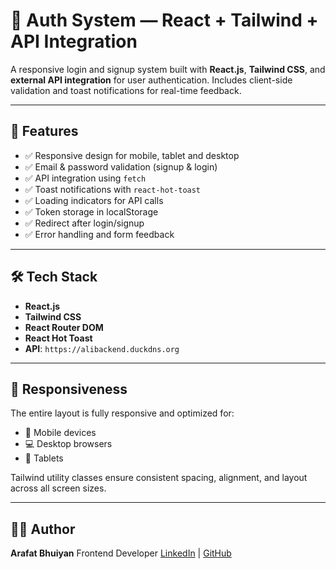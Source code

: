 # 🔐 Auth System — React + Tailwind + API Integration

A responsive login and signup system built with **React.js**, **Tailwind CSS**, and **external API integration** for user authentication. Includes client-side validation and toast notifications for real-time feedback.

---

## 🚀 Features

- ✅ Responsive design for mobile, tablet and desktop
- ✅ Email & password validation (signup & login)
- ✅ API integration using `fetch`
- ✅ Toast notifications with `react-hot-toast`
- ✅ Loading indicators for API calls
- ✅ Token storage in localStorage
- ✅ Redirect after login/signup
- ✅ Error handling and form feedback

---

## 🛠️ Tech Stack

- **React.js**
- **Tailwind CSS**
- **React Router DOM**
- **React Hot Toast**
- **API**: `https://alibackend.duckdns.org`

---

## 📱 Responsiveness

The entire layout is fully responsive and optimized for:

- 📱 Mobile devices
- 💻 Desktop browsers
- 📲 Tablets

Tailwind utility classes ensure consistent spacing, alignment, and layout across all screen sizes.

---

## 👨‍💻 Author

**Arafat Bhuiyan**
Frontend Developer
[LinkedIn](https://www.linkedin.com/in/arafatbhuiyan/) | [GitHub](https://github.com/Arafat-Bhuiyan)
